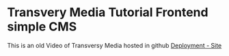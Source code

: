 # Transvery Media Tutorial Frontend simple CMS
This is an old Video of Transversy Media hosted in github
[Deployment - Site](https://eduardmaster.github.io/tutorial-of-transversy-media-frontend-cms/)
